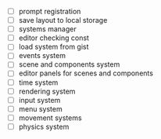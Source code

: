 - [ ] prompt registration
- [ ] save layout to local storage
- [ ] systems manager
- [ ] editor checking const
- [ ] load system from gist
- [ ] events system
- [ ] scene and components system
- [ ] editor panels for scenes and components
- [ ] time system
- [ ] rendering system
- [ ] input system
- [ ] menu system
- [ ] movement systems
- [ ] physics system